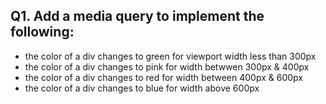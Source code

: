 ## Q1. Add a media query to implement the following:
- the color of a div changes to green for viewport width less than 300px
- the color of a div changes to pink for width betwwen 300px & 400px
- the color of a div changes to red for width between 400px & 600px
- the color of a div changes to blue for width above 600px